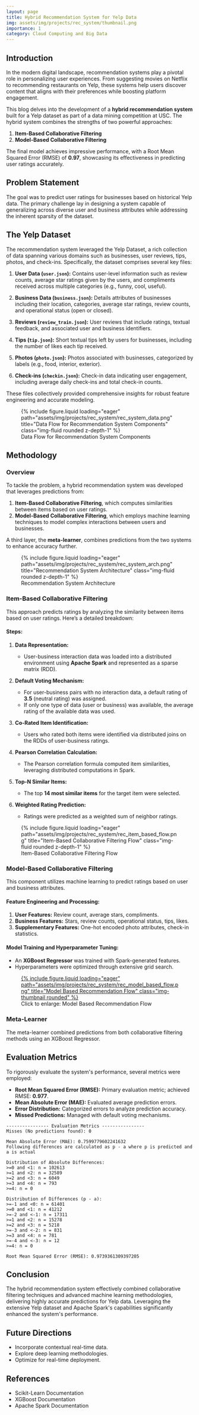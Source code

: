 ```yaml
---
layout: page
title: Hybrid Recommendation System for Yelp Data
img: assets/img/projects/rec_system/thumbnail.png
importance: 1
category: Cloud Computing and Big Data
---
```


## Introduction

In the modern digital landscape, recommendation systems play a pivotal role in personalizing user experiences. From suggesting movies on Netflix to recommending restaurants on Yelp, these systems help users discover content that aligns with their preferences while boosting platform engagement.

This blog delves into the development of a **hybrid recommendation system** built for a Yelp dataset as part of a data mining competition at USC. The hybrid system combines the strengths of two powerful approaches:

1. **Item-Based Collaborative Filtering**
2. **Model-Based Collaborative Filtering**

The final model achieves impressive performance, with a Root Mean Squared Error (RMSE) of **0.97**, showcasing its effectiveness in predicting user ratings accurately.

## Problem Statement

The goal was to predict user ratings for businesses based on historical Yelp data. The primary challenge lay in designing a system capable of generalizing across diverse user and business attributes while addressing the inherent sparsity of the dataset.

## The Yelp Dataset

The recommendation system leveraged the Yelp Dataset, a rich collection of data spanning various domains such as businesses, user reviews, tips, photos, and check-ins. Specifically, the dataset comprises several key files:

1. **User Data (`user.json`):** Contains user-level information such as review counts, average star ratings given by the users, and compliments received across multiple categories (e.g., funny, cool, useful).

2. **Business Data (`business.json`):** Details attributes of businesses including their location, categories, average star ratings, review counts, and operational status (open or closed).

3. **Reviews (`review_train.json`):** User reviews that include ratings, textual feedback, and associated user and business identifiers.

4. **Tips (`tip.json`):** Short textual tips left by users for businesses, including the number of likes each tip received.

5. **Photos (`photo.json`):** Photos associated with businesses, categorized by labels (e.g., food, interior, exterior).

6. **Check-ins (`checkin.json`):** Check-in data indicating user engagement, including average daily check-ins and total check-in counts.

These files collectively provided comprehensive insights for robust feature engineering and accurate modeling.

<figure class="figure text-center">
    {% include figure.liquid loading="eager" path="assets/img/projects/rec_system/rec_system_data.png" title="Data Flow for Recommendation System Components" class="img-fluid rounded z-depth-1" %}
    <figcaption class="figure-caption">Data Flow for Recommendation System Components</figcaption>
</figure>


## Methodology

### Overview

To tackle the problem, a hybrid recommendation system was developed that leverages predictions from:

1. **Item-Based Collaborative Filtering**, which computes similarities between items based on user ratings.
2. **Model-Based Collaborative Filtering**, which employs machine learning techniques to model complex interactions between users and businesses.

A third layer, the **meta-learner**, combines predictions from the two systems to enhance accuracy further.

<figure class="figure text-center">
    {% include figure.liquid loading="eager" path="assets/img/projects/rec_system/rec_system_arch.png" title="Recommendation System Architecture" class="img-fluid rounded z-depth-1" %}
    <figcaption class="figure-caption">Recommendation System Architecture</figcaption>
</figure>

### Item-Based Collaborative Filtering

This approach predicts ratings by analyzing the similarity between items based on user ratings. Here’s a detailed breakdown:

#### Steps:

1. **Data Representation:**
   - User-business interaction data was loaded into a distributed environment using **Apache Spark** and represented as a sparse matrix (RDD).

2. **Default Voting Mechanism:**
   - For user-business pairs with no interaction data, a default rating of **3.5** (neutral rating) was assigned.
   - If only one type of data (user or business) was available, the average rating of the available data was used.

3. **Co-Rated Item Identification:**
   - Users who rated both items were identified via distributed joins on the RDDs of user-business ratings.

4. **Pearson Correlation Calculation:**
   - The Pearson correlation formula computed item similarities, leveraging distributed computations in Spark.

5. **Top-N Similar Items:**
   - The top **14 most similar items** for the target item were selected.

6. **Weighted Rating Prediction:**
   - Ratings were predicted as a weighted sum of neighbor ratings.

<figure class="figure text-center">
    {% include figure.liquid loading="eager" path="assets/img/projects/rec_system/rec_item_based_flow.png" title="Item-Based Collaborative Filtering Flow" class="img-fluid rounded z-depth-1" %}
    <figcaption class="figure-caption">Item-Based Collaborative Filtering Flow</figcaption>
</figure>

### Model-Based Collaborative Filtering

This component utilizes machine learning to predict ratings based on user and business attributes.

#### Feature Engineering and Processing:

1. **User Features:** Review count, average stars, compliments.
2. **Business Features:** Stars, review counts, operational status, tips, likes.
3. **Supplementary Features:** One-hot encoded photo attributes, check-in statistics.

#### Model Training and Hyperparameter Tuning:

- An **XGBoost Regressor** was trained with Spark-generated features.
- Hyperparameters were optimized through extensive grid search.

<figure class="figure text-center">
    <a href="assets/img/projects/rec_system/rec_model_based_flow.png" target="_blank">
        {% include figure.liquid loading="eager" path="assets/img/projects/rec_system/rec_model_based_flow.png" title="Model Based Recommendation Flow" class="img-thumbnail rounded" %}
    </a>
    <figcaption class="figure-caption">Click to enlarge: Model Based Recommendation Flow</figcaption>
</figure>

### Meta-Learner

The meta-learner combined predictions from both collaborative filtering methods using an XGBoost Regressor.


## Evaluation Metrics

To rigorously evaluate the system's performance, several metrics were employed:

- **Root Mean Squared Error (RMSE):** Primary evaluation metric; achieved RMSE: **0.977**.
- **Mean Absolute Error (MAE):** Evaluated average prediction errors.
- **Error Distribution:** Categorized errors to analyze prediction accuracy.
- **Missed Predictions:** Managed with default voting mechanisms.

```
---------------- Evaluation Metrics ----------------
Misses (No predictions found): 0

Mean Absolute Error (MAE): 0.7599779602241632
Following differences are calculated as p - a where p is predicted and a is actual

Distribution of Absolute Differences:
>=0 and <1: n = 102613
>=1 and <2: n = 32589
>=2 and <3: n = 6049
>=3 and <4: n = 793
>=4: n = 0

Distribution of Differences (p - a):
>=-1 and <0: n = 61401
>=0 and <1: n = 41212
>=-2 and <-1: n = 17311
>=1 and <2: n = 15278
>=2 and <3: n = 5218
>=-3 and <-2: n = 831
>=3 and <4: n = 781
>=-4 and <-3: n = 12
>=4: n = 0

Root Mean Squared Error (RMSE): 0.9739361309397205
```

## Conclusion

The hybrid recommendation system effectively combined collaborative filtering techniques and advanced machine learning methodologies, delivering highly accurate predictions for Yelp data. Leveraging the extensive Yelp dataset and Apache Spark's capabilities significantly enhanced the system's performance.

## Future Directions

- Incorporate contextual real-time data.
- Explore deep learning methodologies.
- Optimize for real-time deployment.

## References
- Scikit-Learn Documentation
- XGBoost Documentation
- Apache Spark Documentation

